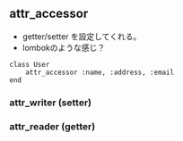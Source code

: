 ## attr_accessor
- getter/setter を設定してくれる。
- lombokのような感じ？

```
class User
    attr_accessor :name, :address, :email
end
```

### attr_writer (setter)
### attr_reader (getter)